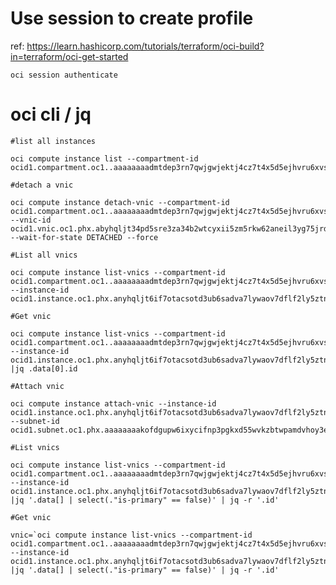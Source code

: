 # Use session to create profile
ref: https://learn.hashicorp.com/tutorials/terraform/oci-build?in=terraform/oci-get-started <br/>

```oci session authenticate```

# oci cli / jq
```
#list all instances

oci compute instance list --compartment-id ocid1.compartment.oc1..aaaaaaaadmtdep3rn7qwjgwjektj4cz7t4x5d5ejhvru6xvsqiqio5vfn6ha

#detach a vnic

oci compute instance detach-vnic --compartment-id ocid1.compartment.oc1..aaaaaaaadmtdep3rn7qwjgwjektj4cz7t4x5d5ejhvru6xvsqiqio5vfn6ha --vnic-id ocid1.vnic.oc1.phx.abyhqljt34pd5sre3za34b2wtcyxii5zm5rkw62aneil3yg75jrdl2jes4iq --wait-for-state DETACHED --force

#List all vnics

oci compute instance list-vnics --compartment-id ocid1.compartment.oc1..aaaaaaaadmtdep3rn7qwjgwjektj4cz7t4x5d5ejhvru6xvsqiqio5vfn6ha --instance-id ocid1.instance.oc1.phx.anyhqljt6if7otacsotd3ub6sadva7lywaov7dflf2ly5ztnf65knzgcwklq

#Get vnic

oci compute instance list-vnics --compartment-id ocid1.compartment.oc1..aaaaaaaadmtdep3rn7qwjgwjektj4cz7t4x5d5ejhvru6xvsqiqio5vfn6ha --instance-id ocid1.instance.oc1.phx.anyhqljt6if7otacsotd3ub6sadva7lywaov7dflf2ly5ztnf65knzgcwklq |jq .data[0].id

#Attach vnic

oci compute instance attach-vnic --instance-id ocid1.instance.oc1.phx.anyhqljt6if7otacsotd3ub6sadva7lywaov7dflf2ly5ztnf65knzgcwklq --subnet-id ocid1.subnet.oc1.phx.aaaaaaaakofdgupw6ixycifnp3pgkxd55wvkzbtwpamdvhoy3engqzekyfha

#List vnics

oci compute instance list-vnics --compartment-id ocid1.compartment.oc1..aaaaaaaadmtdep3rn7qwjgwjektj4cz7t4x5d5ejhvru6xvsqiqio5vfn6ha --instance-id ocid1.instance.oc1.phx.anyhqljt6if7otacsotd3ub6sadva7lywaov7dflf2ly5ztnf65knzgcwklq |jq '.data[] | select(."is-primary" == false)' | jq -r '.id'

#Get vnic

vnic=`oci compute instance list-vnics --compartment-id ocid1.compartment.oc1..aaaaaaaadmtdep3rn7qwjgwjektj4cz7t4x5d5ejhvru6xvsqiqio5vfn6ha --instance-id ocid1.instance.oc1.phx.anyhqljt6if7otacsotd3ub6sadva7lywaov7dflf2ly5ztnf65knzgcwklq |jq '.data[] | select(."is-primary" == false)' | jq -r '.id'
```
